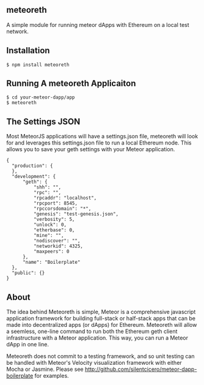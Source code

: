 ## meteoreth
A simple module for running meteor dApps with Ethereum on a local test network.

## Installation

    $ npm install meteoreth
  
## Running A meteoreth Applicaiton

    $ cd your-meteor-dapp/app
    $ meteoreth
  
## The Settings JSON
Most MeteorJS applications will have a settings.json file, meteoreth will look for and leverages this settings.json file to run a local Ethereum node. This allows you to save your geth settings with your Meteor application.

    {
      "production": {
      },
      "development": {
          "geth": {
              "shh": "",
              "rpc": "",
              "rpcaddr": "localhost",
              "rpcport": 8545,
              "rpccorsdomain": "*",
              "genesis": "test-genesis.json",
              "verbosity": 5,
              "unlock": 0,
              "etherbase": 0,
              "mine": "",
              "nodiscover": "",
              "networkid": 4325,
              "maxpeers": 0
          },
          "name": "Boilerplate"
      },
      "public": {}
    }
  
## About
The idea behind Meteoreth is simple, Meteor is a comprehensive javascript application framework for building full-stack or half-stack apps that can be made into decentralized apps (or dApps) for Ethereum. Meteoreth will allow a seemless, one-line command to run both the Ethereum geth client infrastructure with a Meteor application. This way, you can run a Meteor dApp in one line.

Meteoreth does not commit to a testing framework, and so unit testing can be handled with Meteor's Velocity visualization framework with either Mocha or Jasmine. Please see http://github.com/silentcicero/meteor-dapp-boilerplate for examples.
